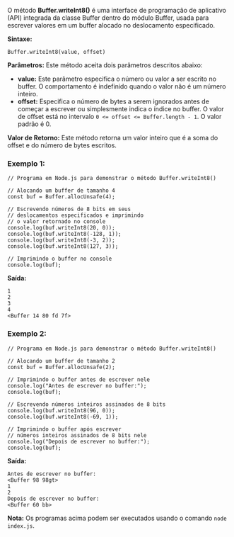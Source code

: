 O método **Buffer.writeInt8()** é uma interface de programação de aplicativo (API) integrada da classe Buffer dentro do módulo Buffer, usada para escrever valores em um buffer alocado no deslocamento especificado.

**Sintaxe:**

```
Buffer.writeInt8(value, offset)
```

**Parâmetros:** Este método aceita dois parâmetros descritos abaixo:

- **value:** Este parâmetro especifica o número ou valor a ser escrito no buffer. O comportamento é indefinido quando o valor não é um número inteiro.
- **offset:** Especifica o número de bytes a serem ignorados antes de começar a escrever ou simplesmente indica o índice no buffer. O valor de offset está no intervalo `0 <= offset <= Buffer.length - 1`. O valor padrão é 0.

**Valor de Retorno:** Este método retorna um valor inteiro que é a soma do offset e do número de bytes escritos.

### Exemplo 1:

```
// Programa em Node.js para demonstrar o método Buffer.writeInt8()

// Alocando um buffer de tamanho 4
const buf = Buffer.allocUnsafe(4);

// Escrevendo números de 8 bits em seus
// deslocamentos especificados e imprimindo
// o valor retornado no console
console.log(buf.writeInt8(20, 0));
console.log(buf.writeInt8(-128, 1));
console.log(buf.writeInt8(-3, 2));
console.log(buf.writeInt8(127, 3));

// Imprimindo o buffer no console
console.log(buf);
```

**Saída:**

```
1
2
3
4
<Buffer 14 80 fd 7f>
```

### Exemplo 2:

```
// Programa em Node.js para demonstrar o método Buffer.writeInt8()

// Alocando um buffer de tamanho 2
const buf = Buffer.allocUnsafe(2);

// Imprimindo o buffer antes de escrever nele
console.log("Antes de escrever no buffer:");
console.log(buf);

// Escrevendo números inteiros assinados de 8 bits
console.log(buf.writeInt8(96, 0));
console.log(buf.writeInt8(-69, 1));

// Imprimindo o buffer após escrever
// números inteiros assinados de 8 bits nele
console.log("Depois de escrever no buffer:");
console.log(buf);
```

**Saída:**

```
Antes de escrever no buffer:
<Buffer 98 98gt>
1
2
Depois de escrever no buffer:
<Buffer 60 bb>
```

**Nota:** Os programas acima podem ser executados usando o comando `node index.js`.





